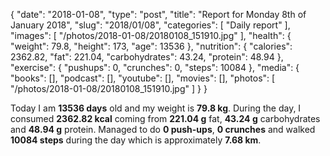 {
    "date": "2018-01-08",
    "type": "post",
    "title": "Report for Monday 8th of January 2018",
    "slug": "2018\/01\/08",
    "categories": [
        "Daily report"
    ],
    "images": [
        "\/photos\/2018-01-08\/20180108_151910.jpg"
    ],
    "health": {
        "weight": 79.8,
        "height": 173,
        "age": 13536
    },
    "nutrition": {
        "calories": 2362.82,
        "fat": 221.04,
        "carbohydrates": 43.24,
        "protein": 48.94
    },
    "exercise": {
        "pushups": 0,
        "crunches": 0,
        "steps": 10084
    },
    "media": {
        "books": [],
        "podcast": [],
        "youtube": [],
        "movies": [],
        "photos": [
            "\/photos\/2018-01-08\/20180108_151910.jpg"
        ]
    }
}

Today I am <strong>13536 days</strong> old and my weight is <strong>79.8 kg</strong>. During the day, I consumed <strong>2362.82 kcal</strong> coming from <strong>221.04 g</strong> fat, <strong>43.24 g</strong> carbohydrates and <strong>48.94 g</strong> protein. Managed to do <strong>0 push-ups</strong>, <strong>0 crunches</strong> and walked <strong>10084 steps</strong> during the day which is approximately <strong>7.68 km</strong>.
